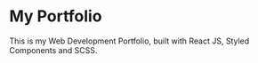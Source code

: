 # My Portfolio

This is my Web Development Portfolio, built with React JS, Styled Components and SCSS.
